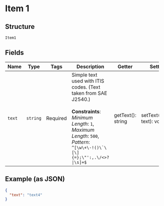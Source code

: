 
# Item 1

## Structure

`Item1`

## Fields

| Name | Type | Tags | Description | Getter | Setter |
|  --- | --- | --- | --- | --- | --- |
| `text` | `string` | Required | Simple text used with ITIS codes. (Text taken from SAE J2540.)<br><br>**Constraints**: *Minimum Length*: `1`, *Maximum Length*: `500`, *Pattern*: ``^[\w\+\-!()\`\[\]{=};\"':,.\/<>?\|\s]+$`` | getText(): string | setText(string text): void |

## Example (as JSON)

```json
{
  "text": "text4"
}
```

